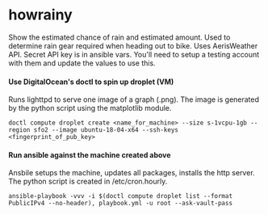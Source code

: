 # howrainy
Show the estimated chance of rain and estimated amount.  Used to determine rain gear required when heading out to bike.
Uses AerisWeather API.  Secret API key is in ansible vars. You'll need to setup a testing account with them and update the values to use this.

#### Use DigitalOcean's doctl to spin up droplet (VM)
Runs lighttpd to serve one image of a graph (.png). The image is generated by the python script using the matplotlib module. 

`doctl compute droplet create <name_for_machine> --size s-1vcpu-1gb --region sfo2 --image ubuntu-18-04-x64 --ssh-keys <fingerprint_of_pub_key>`

#### Run ansible against the machine created above
Ansbile setups the machine, updates all packages, installs the http server.  The python script is created in /etc/cron.hourly.

`ansible-playbook -vvv -i $(doctl compute droplet list --format PublicIPv4 --no-header), playbook.yml -u root --ask-vault-pass`
